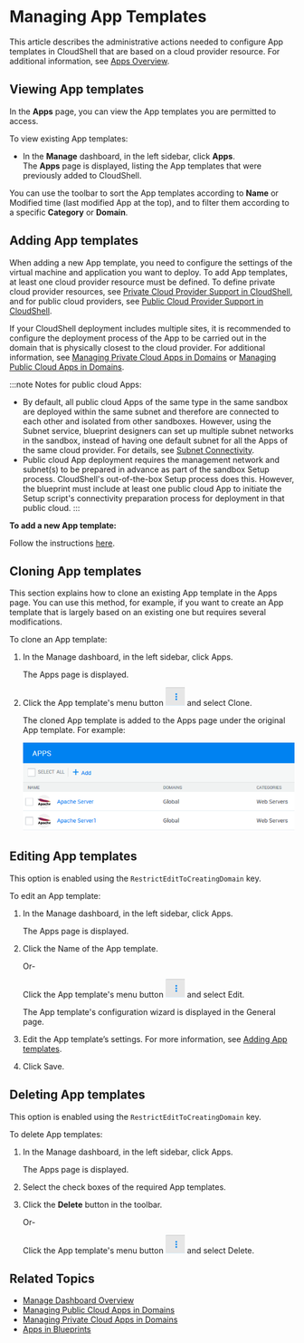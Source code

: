 # Managing App Templates

This article describes the administrative actions needed to configure App templates in CloudShell that are based on a cloud provider resource. For additional information, see [Apps Overview](../../../intro/features/apps-overview.md).

## Viewing App templates

In the **Apps** page, you can view the App templates you are permitted to access.

To view existing App templates:

- In the **Manage** dashboard, in the left sidebar, click **Apps**.  
    The **Apps** page is displayed, listing the App templates that were previously added to CloudShell.

You can use the toolbar to sort the App templates according to **Name** or Modified time (last modified App at the top), and to filter them according to a specific **Category** or **Domain**.

## Adding App templates

When adding a new App template, you need to configure the settings of the virtual machine and application you want to deploy. To add App templates, at least one cloud provider resource must be defined. To define private cloud provider resources, see [Private Cloud Provider Support in CloudShell](../../../admin/supported-cloud-providers-in-cloudshell/private-cloud-provider-support-in-cloudshell/index.md), and for public cloud providers, see [Public Cloud Provider Support in CloudShell](../../../admin/supported-cloud-providers-in-cloudshell/public-cloud-provider-support-in-cloudshell/index.md).

If your CloudShell deployment includes multiple sites, it is recommended to configure the deployment process of the App to be carried out in the domain that is physically closest to the cloud provider. For additional information, see [Managing Private Cloud Apps in Domains](../../../admin/supported-cloud-providers-in-cloudshell/private-cloud-provider-support-in-cloudshell/managing-private-cloud-apps-in-domains.md) or [Managing Public Cloud Apps in Domains](../../../admin/supported-cloud-providers-in-cloudshell/public-cloud-provider-support-in-cloudshell/managing-public-cloud-apps-in-domains.md).

:::note Notes for public cloud Apps:
- By default, all public cloud Apps of the same type in the same sandbox are deployed within the same subnet and therefore are connected to each other and isolated from other sandboxes. However, using the Subnet service, blueprint designers can set up multiple subnet networks in the sandbox, instead of having one default subnet for all the Apps of the same cloud provider. For details, see [Subnet Connectivity](../../../admin/setting-up-cloudshell/inventory-operations/connectivity-control/subnet-connectivity/index.md).
- Public cloud App deployment requires the management network and subnet(s) to be prepared in advance as part of the sandbox Setup process. CloudShell's out-of-the-box Setup process does this. However, the blueprint must include at least one public cloud App to initiate the Setup script's connectivity preparation process for deployment in that public cloud.
:::

**To add a new App template:**

Follow the instructions [here](./manage-app-templates/app-template/adding-app-template).


## Cloning App templates

This section explains how to clone an existing App template in the Apps page. You can use this method, for example, if you want to create an App template that is largely based on an existing one but requires several modifications.

To clone an App template:

1. In the Manage dashboard, in the left sidebar, click Apps.
    
    The Apps page is displayed.
    
2. Click the App template's menu button ![](/Images/CloudShell-Portal/Manage/ExecutionServersServersMenuButton.png) and select Clone.
    
    The cloned App template is added to the Apps page under the original App template. For example:
    
    ![](/Images/Admin-Guide/Inventory-Operations/AppsClone.png)
    

## Editing App templates

This option is enabled using the `RestrictEditToCreatingDomain` key.

To edit an App template:

1. In the Manage dashboard, in the left sidebar, click Apps.
    
    The Apps page is displayed.
    
2. Click the Name of the App template.
    
    Or-
    
    Click the App template's menu button ![](/Images/CloudShell-Portal/Manage/ExecutionServersServersMenuButton.png) and select Edit.
    
    The App template's configuration wizard is displayed in the General page.
    
3. Edit the App template’s settings. For more information, see [Adding App templates](../../../admin/cloudshell-manage-dashboard/manage-app-templates/index.md#adding-app-templates).
4. Click Save.  
    

## Deleting App templates

This option is enabled using the `RestrictEditToCreatingDomain` key.

To delete App templates:

1. In the Manage dashboard, in the left sidebar, click Apps.
    
    The Apps page is displayed.
    
2. Select the check boxes of the required App templates.
3. Click the **Delete** button in the toolbar.
    
    Or-
    
    Click the App template's menu button ![](/Images/CloudShell-Portal/Manage/ExecutionServersServersMenuButton.png) and select Delete.
    

## Related Topics

- [Manage Dashboard Overview](../../../admin/cloudshell-manage-dashboard/manage-dashboard-overview.md)
- [Managing Public Cloud Apps in Domains](../../../admin/supported-cloud-providers-in-cloudshell/public-cloud-provider-support-in-cloudshell/managing-public-cloud-apps-in-domains.md)
- [Managing Private Cloud Apps in Domains](../../../admin/supported-cloud-providers-in-cloudshell/private-cloud-provider-support-in-cloudshell/managing-private-cloud-apps-in-domains.md)
- [Apps in Blueprints](https://help.quali.com/Online%20Help/0.0/Portal/Content/CSP/LAB-MNG/App-Actns/Blprnt-Use-Apps.htm)
